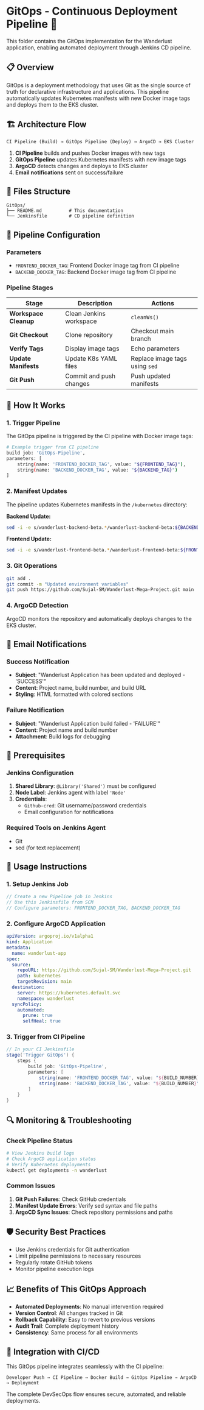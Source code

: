 # GitOps - Continuous Deployment Pipeline 🚀

This folder contains the GitOps implementation for the Wanderlust application, enabling automated deployment through Jenkins CD pipeline.

## 📋 Overview

GitOps is a deployment methodology that uses Git as the single source of truth for declarative infrastructure and applications. This pipeline automatically updates Kubernetes manifests with new Docker image tags and deploys them to the EKS cluster.

## 🏗️ Architecture Flow

```
CI Pipeline (Build) → GitOps Pipeline (Deploy) → ArgoCD → EKS Cluster
```

1. **CI Pipeline** builds and pushes Docker images with new tags
2. **GitOps Pipeline** updates Kubernetes manifests with new image tags
3. **ArgoCD** detects changes and deploys to EKS cluster
4. **Email notifications** sent on success/failure

## 📁 Files Structure

```
GitOps/
├── README.md          # This documentation
└── Jenkinsfile        # CD pipeline definition
```

## 🔧 Pipeline Configuration

### Parameters
- `FRONTEND_DOCKER_TAG`: Frontend Docker image tag from CI pipeline
- `BACKEND_DOCKER_TAG`: Backend Docker image tag from CI pipeline

### Pipeline Stages

| Stage | Description | Actions |
|-------|-------------|---------|
| **Workspace Cleanup** | Clean Jenkins workspace | `cleanWs()` |
| **Git Checkout** | Clone repository | Checkout main branch |
| **Verify Tags** | Display image tags | Echo parameters |
| **Update Manifests** | Update K8s YAML files | Replace image tags using `sed` |
| **Git Push** | Commit and push changes | Push updated manifests |

## 🚀 How It Works

### 1. Trigger Pipeline
The GitOps pipeline is triggered by the CI pipeline with Docker image tags:

```bash
# Example trigger from CI pipeline
build job: 'GitOps-Pipeline', 
parameters: [
    string(name: 'FRONTEND_DOCKER_TAG', value: "${FRONTEND_TAG}"),
    string(name: 'BACKEND_DOCKER_TAG', value: "${BACKEND_TAG}")
]
```

### 2. Manifest Updates
The pipeline updates Kubernetes manifests in the `/kubernetes` directory:

**Backend Update:**
```bash
sed -i -e s/wanderlust-backend-beta.*/wanderlust-backend-beta:${BACKEND_DOCKER_TAG}/g backend.yaml
```

**Frontend Update:**
```bash
sed -i -e s/wanderlust-frontend-beta.*/wanderlust-frontend-beta:${FRONTEND_DOCKER_TAG}/g frontend.yaml
```

### 3. Git Operations
```bash
git add .
git commit -m "Updated environment variables"
git push https://github.com/Sujal-SM/Wanderlust-Mega-Project.git main
```

### 4. ArgoCD Detection
ArgoCD monitors the repository and automatically deploys changes to the EKS cluster.

## 📧 Email Notifications

### Success Notification
- **Subject**: "Wanderlust Application has been updated and deployed - 'SUCCESS'"
- **Content**: Project name, build number, and build URL
- **Styling**: HTML formatted with colored sections

### Failure Notification
- **Subject**: "Wanderlust Application build failed - 'FAILURE'"
- **Content**: Project name and build number
- **Attachment**: Build logs for debugging

## 🔐 Prerequisites

### Jenkins Configuration
1. **Shared Library**: `@Library('Shared')` must be configured
2. **Node Label**: Jenkins agent with label `'Node'`
3. **Credentials**: 
   - `Github-cred`: Git username/password credentials
   - Email configuration for notifications

### Required Tools on Jenkins Agent
- Git
- sed (for text replacement)

## 🎯 Usage Instructions

### 1. Setup Jenkins Job
```groovy
// Create a new Pipeline job in Jenkins
// Use this Jenkinsfile from SCM
// Configure parameters: FRONTEND_DOCKER_TAG, BACKEND_DOCKER_TAG
```

### 2. Configure ArgoCD Application
```yaml
apiVersion: argoproj.io/v1alpha1
kind: Application
metadata:
  name: wanderlust-app
spec:
  source:
    repoURL: https://github.com/Sujal-SM/Wanderlust-Mega-Project.git
    path: kubernetes
    targetRevision: main
  destination:
    server: https://kubernetes.default.svc
    namespace: wanderlust
  syncPolicy:
    automated:
      prune: true
      selfHeal: true
```

### 3. Trigger from CI Pipeline
```groovy
// In your CI Jenkinsfile
stage('Trigger GitOps') {
    steps {
        build job: 'GitOps-Pipeline', 
        parameters: [
            string(name: 'FRONTEND_DOCKER_TAG', value: "${BUILD_NUMBER}"),
            string(name: 'BACKEND_DOCKER_TAG', value: "${BUILD_NUMBER}")
        ]
    }
}
```

## 🔍 Monitoring & Troubleshooting

### Check Pipeline Status
```bash
# View Jenkins build logs
# Check ArgoCD application status
# Verify Kubernetes deployments
kubectl get deployments -n wanderlust
```

### Common Issues
1. **Git Push Failures**: Check GitHub credentials
2. **Manifest Update Errors**: Verify sed syntax and file paths
3. **ArgoCD Sync Issues**: Check repository permissions and paths

## 🛡️ Security Best Practices

- Use Jenkins credentials for Git authentication
- Limit pipeline permissions to necessary resources
- Regularly rotate GitHub tokens
- Monitor pipeline execution logs

## 📈 Benefits of This GitOps Approach

- **Automated Deployments**: No manual intervention required
- **Version Control**: All changes tracked in Git
- **Rollback Capability**: Easy to revert to previous versions
- **Audit Trail**: Complete deployment history
- **Consistency**: Same process for all environments

## 🔄 Integration with CI/CD

This GitOps pipeline integrates seamlessly with the CI pipeline:

```
Developer Push → CI Pipeline → Docker Build → GitOps Pipeline → ArgoCD → Deployment
```

The complete DevSecOps flow ensures secure, automated, and reliable deployments.